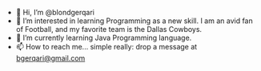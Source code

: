 - 👋 Hi, I’m @blondgerqari
- 👀 I’m interested in learning Programming as a new skill. I am an avid fan of Football, and my favorite team is the Dallas Cowboys.
- 🌱 I’m currently learning Java Programming language.
- 📫 How to reach me... simple really: drop a message at bgerqari@gmail.com

<!---
blondgerqari/blondgerqari is a ✨ special ✨ repository because its `README.md` (this file) appears on your GitHub profile.
You can click the Preview link to take a look at your changes.
--->
